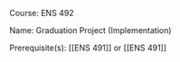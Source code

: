 




Course: ENS 492

Name: Graduation Project (Implementation)

Prerequisite(s): [[ENS 491]] or [[ENS 491]]